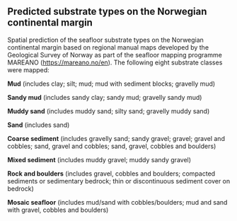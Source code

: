 ## Predicted substrate types on the Norwegian continental margin

Spatial prediction of the seafloor substrate types on the Norwegian continental margin based on regional manual maps developed by the Geological Survey of Norway as part of the seafloor mapping programme MAREANO (https://mareano.no/en). The following eight substrate classes were mapped:

**Mud** (includes clay; silt; mud; mud with sediment blocks; gravelly mud)

**Sandy mud** (includes sandy clay; sandy mud; gravelly sandy mud)

**Muddy sand** (includes muddy sand; silty sand; gravelly muddy sand)

**Sand** (includes sand)

**Coarse sediment** (includes gravelly sand; sandy gravel; gravel; gravel and cobbles; sand, gravel and         cobbles; sand, gravel, cobbles and boulders)

**Mixed sediment** (includes muddy gravel; muddy sandy gravel)

**Rock and boulders** (includes gravel, cobbles and boulders; compacted sediments or sedimentary bedrock;       thin or discontinuous sediment cover on bedrock)

**Mosaic seafloor** (includes mud/sand with cobbles/boulders; mud and sand with gravel, cobbles and             boulders)
